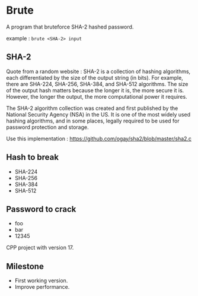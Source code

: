 # Brute

A program that bruteforce SHA-2 hashed password.

example : `brute <SHA-2> input`

## SHA-2
Quote from a random website :
SHA-2 is a collection of hashing algorithms, each differentiated by the size of the output string (in bits). For example, there are SHA-224, SHA-256, SHA-384, and SHA-512 algorithms. The size of the output hash matters because the longer it is, the more secure it is. However, the longer the output, the more computational power it requires.

The SHA-2 algorithm collection was created and first published by the National Security Agency (NSA) in the US. It is one of the most widely used hashing algorithms, and in some places, legally required to be used for password protection and storage.

Use this implementation : https://github.com/ogay/sha2/blob/master/sha2.c

## Hash to break

* SHA-224
* SHA-256
* SHA-384
* SHA-512

## Password to crack

* foo
* bar
* 12345


CPP project with version 17.

## Milestone

* First working version.
* Improve performance.

